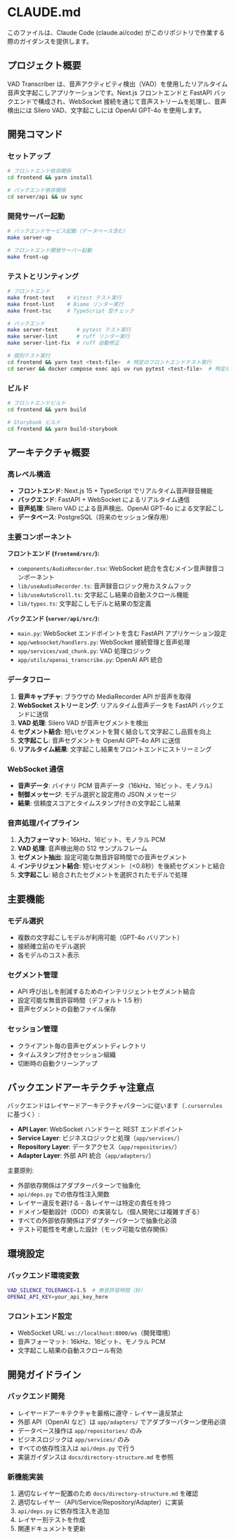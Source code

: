 # CLAUDE.md

このファイルは、Claude Code (claude.ai/code) がこのリポジトリで作業する際のガイダンスを提供します。

## プロジェクト概要

VAD Transcriber は、音声アクティビティ検出（VAD）を使用したリアルタイム音声文字起こしアプリケーションです。Next.js フロントエンドと FastAPI バックエンドで構成され、WebSocket 接続を通じて音声ストリームを処理し、音声検出には Silero VAD、文字起こしには OpenAI GPT-4o を使用します。

## 開発コマンド

### セットアップ
```bash
# フロントエンド依存関係
cd frontend && yarn install

# バックエンド依存関係
cd server/api && uv sync
```

### 開発サーバー起動
```bash
# バックエンドサービス起動（データベース含む）
make server-up

# フロントエンド開発サーバー起動
make front-up
```

### テストとリンティング
```bash
# フロントエンド
make front-test    # Vitest テスト実行
make front-lint    # Biome リンター実行
make front-tsc     # TypeScript 型チェック

# バックエンド
make server-test      # pytest テスト実行
make server-lint      # ruff リンター実行
make server-lint-fix  # ruff 自動修正

# 個別テスト実行
cd frontend && yarn test <test-file>  # 特定のフロントエンドテスト実行
cd server && docker compose exec api uv run pytest <test-file>  # 特定のバックエンドテスト実行
```

### ビルド
```bash
# フロントエンドビルド
cd frontend && yarn build

# Storybook ビルド
cd frontend && yarn build-storybook
```

## アーキテクチャ概要

### 高レベル構造
- **フロントエンド**: Next.js 15 + TypeScript でリアルタイム音声録音機能
- **バックエンド**: FastAPI + WebSocket によるリアルタイム通信
- **音声処理**: Silero VAD による音声検出、OpenAI GPT-4o による文字起こし
- **データベース**: PostgreSQL（将来のセッション保存用）

### 主要コンポーネント

**フロントエンド (`frontend/src/`):**
- `components/AudioRecorder.tsx`: WebSocket 統合を含むメイン音声録音コンポーネント
- `lib/useAudioRecorder.ts`: 音声録音ロジック用カスタムフック
- `lib/useAutoScroll.ts`: 文字起こし結果の自動スクロール機能
- `lib/types.ts`: 文字起こしモデルと結果の型定義

**バックエンド (`server/api/src/`):**
- `main.py`: WebSocket エンドポイントを含む FastAPI アプリケーション設定
- `app/websocket/handlers.py`: WebSocket 接続管理と音声処理
- `app/services/vad_chunk.py`: VAD 処理ロジック
- `app/utils/openai_transcribe.py`: OpenAI API 統合

### データフロー
1. **音声キャプチャ**: ブラウザの MediaRecorder API が音声を取得
2. **WebSocket ストリーミング**: リアルタイム音声データを FastAPI バックエンドに送信
3. **VAD 処理**: Silero VAD が音声セグメントを検出
4. **セグメント結合**: 短いセグメントを賢く結合して文字起こし品質を向上
5. **文字起こし**: 音声セグメントを OpenAI GPT-4o API に送信
6. **リアルタイム結果**: 文字起こし結果をフロントエンドにストリーミング

### WebSocket 通信
- **音声データ**: バイナリ PCM 音声データ（16kHz、16ビット、モノラル）
- **制御メッセージ**: モデル選択と設定用の JSON メッセージ
- **結果**: 信頼度スコアとタイムスタンプ付きの文字起こし結果

### 音声処理パイプライン
1. **入力フォーマット**: 16kHz、16ビット、モノラル PCM
2. **VAD 処理**: 音声検出用の 512 サンプルフレーム
3. **セグメント抽出**: 設定可能な無音許容時間での音声セグメント
4. **インテリジェント結合**: 短いセグメント（<0.8秒）を後続セグメントと結合
5. **文字起こし**: 結合されたセグメントを選択されたモデルで処理

## 主要機能

### モデル選択
- 複数の文字起こしモデルが利用可能（GPT-4o バリアント）
- 接続確立前のモデル選択
- 各モデルのコスト表示

### セグメント管理
- API 呼び出しを削減するためのインテリジェントセグメント結合
- 設定可能な無音許容時間（デフォルト 1.5 秒）
- 音声セグメントの自動ファイル保存

### セッション管理
- クライアント毎の音声セグメントディレクトリ
- タイムスタンプ付きセッション組織
- 切断時の自動クリーンアップ

## バックエンドアーキテクチャ注意点

バックエンドはレイヤードアーキテクチャパターンに従います（`.cursorrules` に基づく）:
- **API Layer**: WebSocket ハンドラーと REST エンドポイント
- **Service Layer**: ビジネスロジックと処理（`app/services/`）
- **Repository Layer**: データアクセス（`app/repositories/`）
- **Adapter Layer**: 外部 API 統合（`app/adapters/`）

主要原則:
- 外部依存関係はアダプターパターンで抽象化
- `api/deps.py` での依存性注入関数
- レイヤー違反を避ける - 各レイヤーは特定の責任を持つ
- ドメイン駆動設計（DDD）の実装なし（個人開発には複雑すぎる）
- すべての外部依存関係はアダプターパターンで抽象化必須
- テスト可能性を考慮した設計（モック可能な依存関係）

## 環境設定

### バックエンド環境変数
```bash
VAD_SILENCE_TOLERANCE=1.5  # 無音許容時間（秒）
OPENAI_API_KEY=your_api_key_here
```

### フロントエンド設定
- WebSocket URL: `ws://localhost:8000/ws`（開発環境）
- 音声フォーマット: 16kHz、16ビット、モノラル PCM
- 文字起こし結果の自動スクロール有効

## 開発ガイドライン

### バックエンド開発
- レイヤードアーキテクチャを厳格に遵守 - レイヤー違反禁止
- 外部 API（OpenAI など）は `app/adapters/` でアダプターパターン使用必須
- データベース操作は `app/repositories/` のみ
- ビジネスロジックは `app/services/` のみ
- すべての依存性注入は `api/deps.py` で行う
- 実装ガイダンスは `docs/directory-structure.md` を参照

### 新機能実装
1. 適切なレイヤー配置のため `docs/directory-structure.md` を確認
2. 適切なレイヤー（API/Service/Repository/Adapter）に実装
3. `api/deps.py` に依存性注入を追加
4. レイヤー別テストを作成
5. 関連ドキュメントを更新